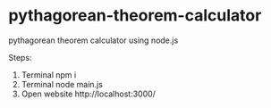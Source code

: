 # pythagorean-theorem-calculator
pythagorean theorem calculator using node.js


Steps:
1. Terminal npm i
2. Terminal node main.js
3. Open website http://localhost:3000/
